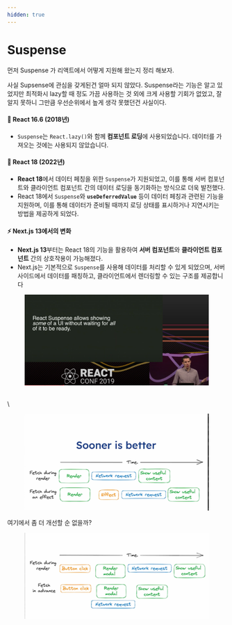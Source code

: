 ```yaml
---
hidden: true
---
```


# Suspense

먼저 Suspense 가 리액트에서 어떻게 지원해 왔는지 정리 해보자.

사실 Supsense에 관심을 갖게된건 얼마 되지 않았다. Suspense라는 기능은 알고 있었지만 최적화시 lazy할 때 정도 가끔 사용하는 것 외에 크게 사용할 기회가 없었고, 잘 알지 못하니 그만큼 우선순위에서  높게 생각 못했던건 사실이다.&#x20;



#### 📅 **React 16.6 (2018년)**

* `Suspense`는 `React.lazy()`와 함께 **컴포넌트 로딩**에 사용되었습니다. 데이터를 가져오는 것에는 사용되지 않았습니다.

#### 🚀 **React 18 (2022년)**

* **React 18**에서 데이터 페칭을 위한 `Suspense`가 지원되었고, 이를 통해 서버 컴포넌트와 클라이언트 컴포넌트 간의 데이터 로딩을 동기화하는 방식으로 더욱 발전했다.
* React 18에서 `Suspense`와 **`useDeferredValue`** 등이 데이터 페칭과 관련된 기능을 지원하며, 이를 통해 데이터가 준비될 때까지 로딩 상태를 표시하거나 지연시키는 방법을 제공하게 되었다.

#### ⚡ **Next.js 13에서의 변화**

* **Next.js 13**부터는 React 18의 기능을 활용하여 **서버 컴포넌트**와 **클라이언트 컴포넌트** 간의 상호작용이 가능해졌다.
* Next.js는 기본적으로 `Suspense`를 사용해 데이터를 처리할 수 있게 되었으며, 서버 사이드에서 데이터를 패칭하고, 클라이언트에서 렌더링할 수 있는 구조를 제공합니다









<figure><img src="../.gitbook/assets/image (21).png" alt=""><figcaption></figcaption></figure>

\
\


<figure><img src="../.gitbook/assets/image (37).png" alt=""><figcaption></figcaption></figure>



여기에서 좀 더 개선할 순 없을까?



<figure><img src="../.gitbook/assets/image (38).png" alt=""><figcaption></figcaption></figure>
